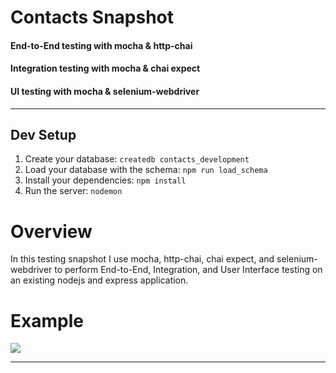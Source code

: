 # Contacts Snapshot
#### End-to-End testing with mocha & http-chai
#### Integration testing with mocha & chai expect
#### UI testing with mocha & selenium-webdriver
<hr>

## Dev Setup

1. Create your database: `createdb contacts_development`
1. Load your database with the schema: `npm run load_schema`
1. Install your dependencies: `npm install`
1. Run the server: `nodemon`

# Overview
In this testing snapshot I use mocha, http-chai, chai expect, and selenium-webdriver to perform End-to-End, Integration, and User Interface testing on an existing nodejs and express application.

# Example

![](http://g.recordit.co/y3XSnQcagM.gif)

<hr>
